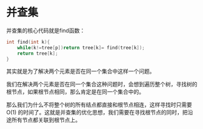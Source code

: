 # 并查集
并查集的核心代码就是find函数：
```cpp
int find(int k){
    while(k!=tree[p])return tree[k]= find(tree[k]);
    return tree[k];
}

```
其实就是为了解决两个元素是否在同一个集合中这样一个问题。

我们在解决两个元素是否在同一个集合这种问题时，会想到遍历整个树，寻找树的根节点，如果根节点相同，那么肯定是在同一个集合中的。

那么我们为什么不将整个树的所有结点都直接和根节点相连，这样寻找时只需要 O(1) 的时间了。这就是并查集的优化思想，我们需要在寻找根节点的同时，把沿途所有节点都关联到根节点上。